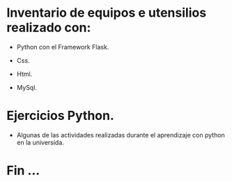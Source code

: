 # Inventario de equipos e utensilios realizado con:

- Python  con el  Framework Flask.

- Css.

- Html.

- MySql.

 # Ejercicios Python.

- Algunas de las actividades realizadas durante el aprendizaje con python en la universida.

# Fin ...
